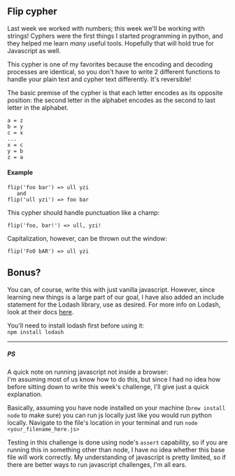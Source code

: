 ## Flip cypher

Last week we worked with numbers; this week we'll be working with strings! Cyphers were the first things I started programming
in python, and they helped me learn *many* useful tools. Hopefully that will hold true for Javascript as well.

This cypher is one of my favorites because the encoding and decoding processes are identical, so you don't have
to write 2 different functions to handle your plain text and cypher text differently. It's reversible!

The basic premise of the cypher is that each letter encodes as its opposite position: the second letter in the alphabet
encodes as the second to last letter in the alphabet.<br>
```
a = z
b = y
c = x
...
x = c
y = b
z = a
```

#### Example
```
flip('foo bar') => ull yzi
   and
flip('ull yzi') => foo bar
```

This cypher should handle punctuation like a champ:
```
flip('foo, bar!') => ull, yzi!
```
Capitalization, however, can be thrown out the window:
```
flip('FoO bAR') => ull yzi
```
## Bonus?

You can, of course, write this with just vanilla javascript. However, since learning new things is a large part of our
goal, I have also added an include statement for the Lodash library, use as desired. For more info on Lodash, look at 
their docs [here](https://lodash.com).

You'll need to install lodash first before using it:<br>
`npm install lodash`
___

##### PS

A quick note on running javascript not inside a browser:<br>
I'm assuming most of us know how to do this, but since I had no idea how before sitting down to write this week's
challenge, I'll give just a quick explanation. 

Basically, assuming you have node installed on your machine (`brew install node` to make sure) you can run js locally
just like you would run python locally. Navigate to the file's location in your terminal and run `node <your_filename_here.js>`

Testing in this challenge is done using node's `assert` capability, so if you are running this in something other
than node, I have no idea whether this base file will work correctly. My understanding of javascript is pretty limited, 
so if there are better ways to run javascript challenges, I'm all ears.

